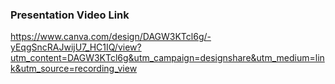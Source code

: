 ### **Presentation Video Link**

https://www.canva.com/design/DAGW3KTcl6g/-yEqgSncRAJwijU7_HC1IQ/view?utm_content=DAGW3KTcl6g&utm_campaign=designshare&utm_medium=link&utm_source=recording_view
